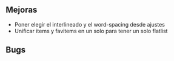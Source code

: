 ## Mejoras
- Poner elegir el interlineado y el word-spacing desde ajustes
- Unificar items y favitems en un solo para tener un solo flatlist
## Bugs
